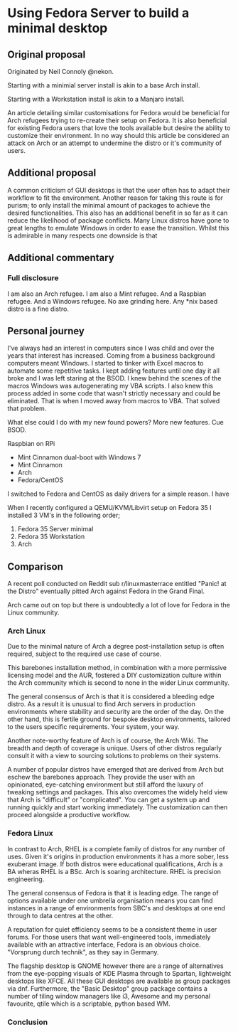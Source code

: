 # Using Fedora Server to build a minimal desktop

## Original proposal

Originated by Neil Connoly @nekon. 

Starting with a minimial server install is akin to a base Arch install.

Starting with a Workstation install is akin to a Manjaro install. 

An article detailing similar customisations for Fedora would be beneficial for Arch refugees trying to re-create their setup on Fedora.
It is also beneficial for existing Fedora users that love the tools available but desire the ability to customize their environment.
In no way should this article be considered an attack on Arch or an attempt to undermine the distro or it's community of users.

## Additional proposal

A common criticism of GUI desktops is that the user often has to adapt their workflow to fit the environment.
Another reason for taking this route is for purism; to only install the minimal amount of packages to achieve the desired functionalities.
This also has an additional benefit in so far as it can reduce the likelihood of package conflicts.
Many Linux distros have gone to great lengths to emulate Windows in order to ease the transition.
Whilst this is admirable in many respects one downside is that 

## Additional commentary

### Full disclosure

I am also an Arch refugee. 
I am also a Mint refugee. 
And a Raspbian refugee. 
And a Windows refugee. 
No axe grinding here. 
Any \*nix based distro is a fine distro.

## Personal journey

I've always had an interest in computers since I was child and over the years that interest has increased. 
Coming from a business background computers meant Windows. 
I started to tinker with Excel macros to automate some repetitive tasks. 
I kept adding features until one day it all broke and I was left staring at the BSOD. 
I knew behind the scenes of the macros Windows was autogenerating my VBA scripts. 
I also knew this process added in some code that wasn't strictly necessary and could be eliminated. 
That is when I moved away from macros to VBA. That solved that problem. 

What else could I do with my new found powers? 
More new features. 
Cue BSOD. 


Raspbian on RPi
 
 
- Mint Cinnamon dual-boot with Windows 7
- Mint Cinnamon
- Arch
- Fedora/CentOS

I switched to Fedora and CentOS as daily drivers for a simple reason. I have  

When I recently configured a QEMU/KVM/Libvirt setup on Fedora 35 I installed 3 VM's in the following order;

1) Fedora 35 Server minimal
2) Fedora 35 Workstation
3) Arch

## Comparison

A recent poll conducted on Reddit sub r/linuxmasterrace entitled "Panic! at the Distro" eventually pitted Arch against Fedora in the Grand Final.

Arch came out on top but there is undoubtedly a lot of love for Fedora in the Linux community.

### Arch Linux

Due to the minimal nature of Arch a degree post-installation setup is often required, subject to the required use case of course.

This barebones installation method, in combination with a more permissive licensing model and the AUR, fostered a DIY customization culture within the Arch community which is second to none in the wider Linux community.

The general consensus of Arch is that it is considered a bleeding edge distro. 
As a result it is unusual to find Arch servers in production environments where stability and security are the order of the day. 
On the other hand, this is fertile ground for bespoke desktop environments, tailored to the users specific requirements. 
Your system, your way.

Another note-worthy feature of Arch is of course, the Arch Wiki. 
The breadth and depth of coverage is unique. 
Users of other distros regularly consult it with a view to sourcing solutions to problems on their systems.

A number of popular distros have emerged that are derived from Arch but eschew the barebones approach. 
They provide the user with an opinionated, eye-catching environment but still afford the luxury of tweaking settings and packages. 
This also overcomes the widely held view that Arch is "difficult" or "complicated". 
You can get a system up and running quickly and start working immediately. 
The customization can then proceed alongside a productive workflow.

### Fedora Linux

In contrast to Arch, RHEL is a complete family of distros for any number of uses. 
Given it's origins in production environments it has a more sober, less exuberant image. 
If both distros were educational qualifications, Arch is a BA wheras RHEL is a BSc. 
Arch is soaring architecture. 
RHEL is precision engineering.

The general consensus of Fedora is that it is leading edge. 
The range of options available under one umbrella organisation means you can find instances in a range of environments from SBC's and desktops at one end through to data centres at the other.

A reputation for quiet efficiency seems to be a consistent theme in user forums. 
For those users that want well-engineered tools, immediately available with an attractive interface, Fedora is an obvious choice. 
"Vorsprung durch technik", as they say in Germany.

The flagship desktop is GNOME however there are a range of alternatives from the eye-popping visuals of KDE Plasma through to Spartan, lightweight desktops like XFCE. 
All these GUI desktops are available as group packages via dnf. 
Furthermore, the "Basic Desktop" group package contains a number of tiling window managers like i3, Awesome and my personal favourite, qtile which is a scriptable, python based WM.

### Conclusion




